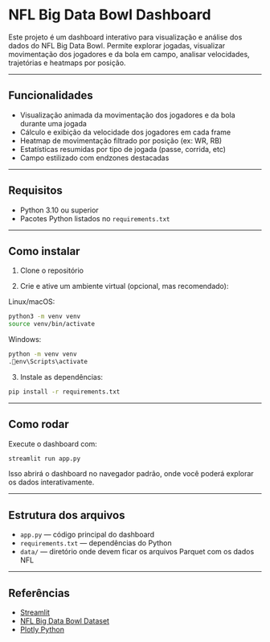 # NFL Big Data Bowl Dashboard

Este projeto é um dashboard interativo para visualização e análise dos dados do NFL Big Data Bowl. Permite explorar jogadas, visualizar movimentação dos jogadores e da bola em campo, analisar velocidades, trajetórias e heatmaps por posição.

---

## Funcionalidades

- Visualização animada da movimentação dos jogadores e da bola durante uma jogada
- Cálculo e exibição da velocidade dos jogadores em cada frame
- Heatmap de movimentação filtrado por posição (ex: WR, RB)
- Estatísticas resumidas por tipo de jogada (passe, corrida, etc)
- Campo estilizado com endzones destacadas

---

## Requisitos

- Python 3.10 ou superior
- Pacotes Python listados no `requirements.txt`

---

## Como instalar

1. Clone o repositório

2. Crie e ative um ambiente virtual (opcional, mas recomendado):

Linux/macOS:

```bash
python3 -m venv venv
source venv/bin/activate
```

Windows:

```bash
python -m venv venv
.env\Scripts\activate
```

3. Instale as dependências:

```bash
pip install -r requirements.txt
```

---

## Como rodar

Execute o dashboard com:

```bash
streamlit run app.py
```

Isso abrirá o dashboard no navegador padrão, onde você poderá explorar os dados interativamente.

---

## Estrutura dos arquivos

- `app.py` — código principal do dashboard
- `requirements.txt` — dependências do Python
- `data/` — diretório onde devem ficar os arquivos Parquet com os dados NFL

---

## Referências

- [Streamlit](https://streamlit.io/)
- [NFL Big Data Bowl Dataset](https://www.kaggle.com/c/nfl-big-data-bowl/data)
- [Plotly Python](https://plotly.com/python/)
